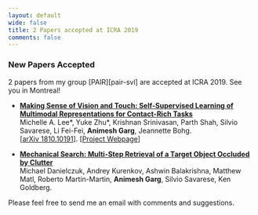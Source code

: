 ```yaml
---
layout: default
wide: false
title: 2 Papers accepted at ICRA 2019
comments: false
---
```


### **New Papers Accepted**

2 papers from my group [PAIR][pair-svl] are accepted at ICRA 2019. See you in Montreal!

* **[Making Sense of Vision and Touch: Self-Supervised Learning of Multimodal Representations for Contact-Rich Tasks](https://arxiv.org/abs/1810.10191)**  
    Michelle A. Lee\*, Yuke Zhu\*, Krishnan Srinivasan, Parth Shah, Silvio Savarese, Li Fei-Fei, **Animesh Garg**, Jeannette Bohg.  
    \[[arXiv 1810.10191](https://arxiv.org/abs/1810.10191)\]. \[[Project Webpage](https://sites.google.com/view/visionandtouch)\] 

* **[Mechanical Search: Multi-Step Retrieval of a Target Object Occluded by Clutter]()**  
    Michael Danielczuk, Andrey Kurenkov, Ashwin Balakrishna, Matthew Matl, Roberto Martin-Martin, **Animesh Garg**, Silvio Savarese, Ken Goldberg.  
    

Please feel free to send me an email with comments and suggestions. 
